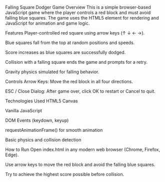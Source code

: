 
Falling Square Dodger Game
Overview
This is a simple browser-based JavaScript game where the player controls a red block and must avoid falling blue squares. The game uses the HTML5 <canvas> element for rendering and JavaScript for animation and game logic.

Features
Player-controlled red square using arrow keys (↑ ↓ ← →).

Blue squares fall from the top at random positions and speeds.

Score increases as blue squares are successfully dodged.

Collision with a falling square ends the game and prompts for a retry.

Gravity physics simulated for falling behavior.

Controls
Arrow Keys: Move the red block in all four directions.

ESC / Close Dialog: After game over, click OK to restart or Cancel to quit.

Technologies Used
HTML5 Canvas

Vanilla JavaScript

DOM Events (keydown, keyup)

requestAnimationFrame() for smooth animation

Basic physics and collision detection

How to Run
Open index.html in any modern web browser (Chrome, Firefox, Edge).

Use arrow keys to move the red block and avoid the falling blue squares.

Try to achieve the highest score possible before collision.
